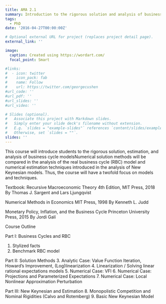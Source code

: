 ```yaml
---
title: AMA 2.1 
summary: Introduction to the rigorous solution and analysis of business cycle models
tags:
  - PhD
date: '2016-04-27T00:00:00Z'

# Optional external URL for project (replaces project detail page).
external_link: ''

image:
  caption: Created using https://wordart.com/
  focal_point: Smart

#links:
#  - icon: twitter
#    icon_pack: fab
#    name: Follow
#    url: https://twitter.com/georgecushen
#url_code: ''
#url_pdf: ''
#url_slides: ''
#url_video: ''

# Slides (optional).
#   Associate this project with Markdown slides.
#   Simply enter your slide deck's filename without extension.
#   E.g. `slides = "example-slides"` references `content/slides/example-slides.md`.
#   Otherwise, set `slides = ""`.
slides: ''
---
```


This course will introduce students to the rigorous solution, estimation, and analysis of business cycle modelsNumerical solution methods will be compared in the analysis of the real business cycle (RBC) model and numerical estimation techniques introduced in the analysis of New Keynesian models. Thus, the course will have a twofold focus on models and techniques. 

Textbook: 
Recursive Macroeconomic Theory
4th Edition, MIT Press, 2018
By Thomas J. Sargent and Lars Ljungqvist

Numerical Methods in Economics
MIT Press, 1998
By Kenneth L. Judd

Monetary Policy, Inflation, and the Business Cycle
Princeton University Press, 2015
By Jordi Galí


Course Outline

Part I: Business Cycles and RBC
1. Stylized facts
2. Benchmark RBC model

Part II: Solution Methods
3. Analytic Case: Value Function Iteration, Howard’s Improvement, (Log)linearization
4. Linearization / Solving linear rational expectations models
5. Numerical Case: VFI
6. Numerical Case: Projections and Parameterized Expectations
7. Numerical Case: Local Nonlinear Approximation Perturbation

Part III: New Keynesian and Estimation
8. Monopolistic Competition and Nominal Rigidities (Calvo and Rotemberg)
9. Basic New Keynesian Model
